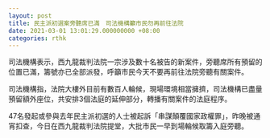 ```yaml
---
layout: post
title: 民主派初選案旁聽席已滿　司法機構籲市民勿再前往法院
date: 2021-03-01 13:01:29.000000000 +08:00
categories: rthk
---
```


司法機構表示，西九龍裁判法院一宗涉及數十名被告的新案件，旁聽席所有預留的位置已滿，籌號亦已全部派發，呼籲市民今天不要再前往法院旁聽有關案件。

司法機構指，法院大樓外目前有數百人輪候，現場環境相當擁擠，司法機構已盡量預留額外座位，共安排3個法庭的延伸部分，轉播有關案件的法庭程序。

47名發起或參與去年民主派初選的人士被起訴「串謀顛覆國家政權罪」，昨晚被通宵扣查，今日在西九龍裁判法院提堂，大批市民一早到場輪候取籌入庭旁聽。
